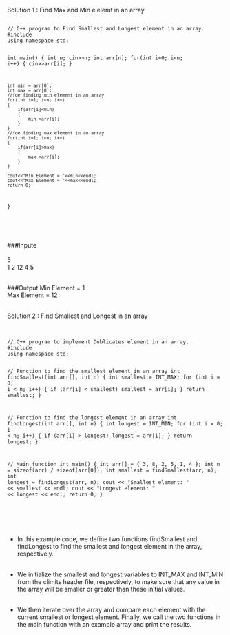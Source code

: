 Solution 1 : Find Max and Min elelemt in an array

<Code language="cpp">
// C++ program to Find Smallest and Longest element in an array.
#include <bits/stdc++.h>
using namespace std;

int main()
{
    int n;
    cin>>n; 
    int arr[n];
    for(int i=0; i<n; i++)
    {
        cin>>arr[i];
    }

    int min = arr[0];
    int max = arr[0];
    //foe finding min element in an array
    for(int i=1; i<n; i++)
    {
        if(arr[i]<min)
        {
            min =arr[i];
        }
    }
    //foe finding max element in an array
    for(int i=1; i<n; i++)
    {
        if(arr[i]>max)
        {
            max =arr[i];
        }
    }

    cout<<"Min Element = "<<min<<endl;
    cout<<"Max Element = "<<max<<endl;
    return 0;
}


</Code>
<br/><br/>

###Inpute<br/><br/>
5<br/>
1 2 12 4 5<br/><br/>

###Output
Min Element = 1<br/>
Max Element = 12<br/><br/>

Solution 2 : Find Smallest and Longest in an array <br/><br/>

<Code language="cpp">
// C++ program to implement Dublicates element in an array.
#include <bits/stdc++.h>
using namespace std;

// Function to find the smallest element in an array
int findSmallest(int arr[], int n) {
    int smallest = INT_MAX;
    for (int i = 0; i < n; i++) {
        if (arr[i] < smallest)
            smallest = arr[i];
    }
    return smallest;
}

// Function to find the longest element in an array
int findLongest(int arr[], int n) {
    int longest = INT_MIN;
    for (int i = 0; i < n; i++) {
        if (arr[i] > longest)
            longest = arr[i];
    }
    return longest;
}

// Main function
int main() {
    int arr[] = { 3, 8, 2, 5, 1, 4 };
    int n = sizeof(arr) / sizeof(arr[0]);
    int smallest = findSmallest(arr, n);
    int longest = findLongest(arr, n);
    cout << "Smallest element: " << smallest << endl;
    cout << "Longest element: " << longest << endl;
    return 0;
}


</Code>

<br/><br/>

* In this example code, we define two functions findSmallest and findLongest to find the smallest and longest element in the array, respectively.<br/><br/>

 * We initialize the smallest and longest variables to INT_MAX and INT_MIN from the climits header file, respectively, to make sure that any value in the array will be smaller or greater than these initial values. <br/><br/>
 
 * We then iterate over the array and compare each element with the current smallest or longest element. Finally, we call the two functions in the main function with an example array and print the results.<br/><br/>
